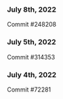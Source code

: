 ### July 8th, 2022

Commit #248208

### July 5th, 2022

Commit #314353


### July 4th, 2022

Commit #72281

